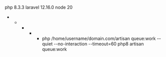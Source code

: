 
php 8.3.3
laravel 12.16.0
node 20

* * * * * php /home/username/domain.com/artisan queue:work --quiet --no-interaction --timeout=60
 php8 artisan queue:work